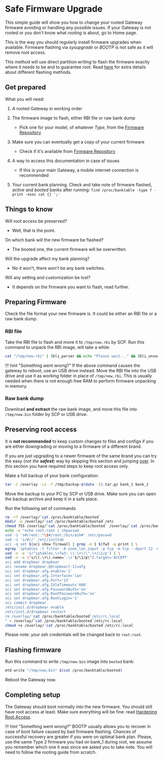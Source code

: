 # Safe Firmware Upgrade

This simple guide will show you how to change your rooted Gateway firmware avoiding or handling any possible issues. If your Gateway is not rooted or you don't know what *rooting* is about, go to Home page.

This is the way you should regularly install firmware upgrades when available. Firmware flashing via *sysupgrade* or *BOOTP* is not safe as it will remove root access.

This method will use direct partition writing to flash the firmware exactly where it needs to be and to guarantee root. Read [here](../Resources/#different-methods-of-flashing-firmwares) for extra details about different flashing methods.

## Get prepared

What you will need:

1. A rooted Gateway in working order

2. The firmware image to flash, either RBI file or raw bank dump
    - Pick one for your model, of whatever *Type*, from the [Firmware Repository](../Repository/)

3. Make sure you can eventually get a copy of your current firmware
    - Check if it's available from [Firmware Repository](../Repository/)

4. A way to access this documentation in case of issues
    - If this is your main Gateway, a mobile internet connection is recommended

5. Your current bank planning. Check and take note of firmware flashed, *active* and *booted* banks after running:
`find /proc/banktable -type f -print -exec cat {} ';'`

## Things to know

Will root access be preserved?
  - Well, that is the point.

On which bank will the new firmware be flashed?
  - The booted one, the current firmware will be overwritten.

Will the upgrade affect my bank planning?
  - No it won't, there won't be any bank switches.

Will any setting and customization be lost?
  - It depends on the firmware you want to flash, read further.

## Preparing Firmware

Check the file format your new firmware is. It could be either an RBI file or a raw bank dump.

### RBI file

Take the RBI file to flash and move it to `/tmp/new.rbi` by SCP. Run this command to unpack the RBI image, will take a while:

```bash
cat "/tmp/new.rbi" | (bli_parser && echo "Please wait..." && (bli_unseal | dd bs=4 skip=1 seek=1 of="/tmp/new.bin"))
```

!!! hint "Something went wrong?"
    If the above command causes the gateway to reboot, use an USB drive instead. Move the RBI file into the USB drive and use it as working folder in place of `/tmp/new.rbi`. This is usually needed when there is not enough free RAM to perform firmware unpacking in memory.

### Raw bank dump

Download **and extract** the raw bank image, and move this file into `/tmp/new.bin` folder by SCP or USB drive.

## Preserving root access

It is **not recommended** to keep custom changes to files and configs if you are either downgrading or moving to a firmware of a different brand.

If you are just upgrading to a newer firmware of the same brand you can try the easy (*not the **safest***) way by skipping this section and jumping [over](#flashing-firmware). In this section you have required steps to keep root access only.

Make a full backup of your bank configuration:

```bash
tar -C /overlay -cz -f /tmp/backup-$(date -I).tar.gz bank_1 bank_2
```

Move the backup to your PC by SCP or USB drive. Make sure you can open the backup archive and keep it in a safe place.

Run the following set of commands

```bash
rm -rf /overlay/`cat /proc/banktable/booted`
mkdir -p /overlay/`cat /proc/banktable/booted`/etc
chmod 755 /overlay/`cat /proc/banktable/booted` /overlay/`cat /proc/banktable/booted`/etc
echo -e "echo root:root | chpasswd
sed -i 's#/root:.*\$#/root:/bin/ash#' /etc/passwd
sed -i 's/#//' /etc/inittab
uci -q set $(uci show firewall | grep -m 1 $(fw3 -q print | \
egrep 'iptables -t filter -A zone_lan_input -p tcp -m tcp --dport 22 -m comment --comment \"!fw3: .+\" -j DROP' | \
sed -n -e 's/^iptables.\+fw3: \(.\+\)\".\+/\1/p') | \
sed -n -e \"s/\(.\+\).name='.\+'$/\1/p\").target='ACCEPT'
uci add dropbear dropbear
uci rename dropbear.@dropbear[-1]=afg
uci set dropbear.afg.enable='1'
uci set dropbear.afg.Interface='lan'
uci set dropbear.afg.Port='22'
uci set dropbear.afg.IdleTimeout='600'
uci set dropbear.afg.PasswordAuth='on'
uci set dropbear.afg.RootPasswordAuth='on'
uci set dropbear.afg.RootLogin='1'
uci commit dropbear
/etc/init.d/dropbear enable
/etc/init.d/dropbear restart
rm /overlay/`cat /proc/banktable/booted`/etc/rc.local
" > /overlay/`cat /proc/banktable/booted`/etc/rc.local
chmod +x /overlay/`cat /proc/banktable/booted`/etc/rc.local
```

Please note: your ssh credentials will be changed back to `root:root`.

## Flashing firmware

Run this command to write `/tmp/new.bin` image into `booted` bank:

```bash
mtd write "/tmp/new.bin" $(cat /proc/banktable/booted)
```

Reboot the Gateway now.

## Completing setup

The Gateway should boot normally into the new firmware. You should still have root access at least. Make sure everything will be fine: read [Hardening Root Access](../Hardening/).

!!! hint "Something went wrong?"
    BOOTP usually allows you to recover in case of boot failure caused by bad firmware flashing. Chances of successful recovery are greater if you were on optimal bank plan. Please, use the same Type 2 firmware you had on bank_1 during root, we assume you remember which one it was since we asked you to take note. You will need to follow the rooting guide from scratch.
